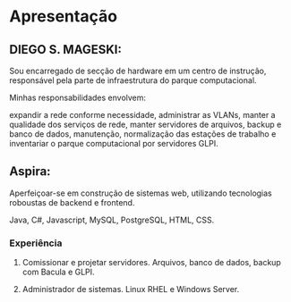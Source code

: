 
# Apresentação

## DIEGO S. MAGESKI:

Sou encarregado de secção de hardware em um centro de instrução, responsável pela parte de infraestrutura do parque computacional. 

Minhas responsabilidades envolvem:

expandir a rede conforme necessidade,
administrar as VLANs, manter a qualidade dos serviços de rede, manter servidores de arquivos, backup e banco de dados, manutenção, normalização das estações de trabalho e inventariar o parque computacional por servidores GLPI. 

## Aspira:
Aperfeiçoar-se em construção de sistemas web, utilizando tecnologias roboustas de backend e frontend. 

Java, C#, Javascript, MySQL, PostgreSQL, HTML, CSS.

### Experiência
1. Comissionar e projetar servidores. Arquivos, banco de dados, backup com Bacula e GLPI. 

2. Administrador de sistemas. Linux RHEL e Windows Server.



